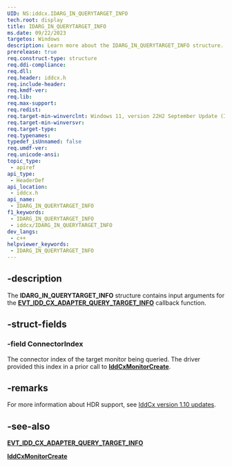 ```yaml
---
UID: NS:iddcx.IDARG_IN_QUERYTARGET_INFO
tech.root: display
title: IDARG_IN_QUERYTARGET_INFO
ms.date: 09/22/2023
targetos: Windows
description: Learn more about the IDARG_IN_QUERYTARGET_INFO structure.
prerelease: true
req.construct-type: structure
req.ddi-compliance: 
req.dll: 
req.header: iddcx.h
req.include-header: 
req.kmdf-ver: 
req.lib: 
req.max-support: 
req.redist: 
req.target-min-winverclnt: Windows 11, version 22H2 September Update (IddCx version 1.10)
req.target-min-winversvr: 
req.target-type: 
req.typenames: 
typedef_isUnnamed: false
req.umdf-ver: 
req.unicode-ansi: 
topic_type:
 - apiref
api_type:
 - HeaderDef
api_location:
 - iddcx.h
api_name:
 - IDARG_IN_QUERYTARGET_INFO
f1_keywords:
 - IDARG_IN_QUERYTARGET_INFO
 - iddcx/IDARG_IN_QUERYTARGET_INFO
dev_langs:
 - c++
helpviewer_keywords:
 - IDARG_IN_QUERYTARGET_INFO
---
```


## -description

The **IDARG_IN_QUERYTARGET_INFO** structure contains input arguments for the [**EVT_IDD_CX_ADAPTER_QUERY_TARGET_INFO**](nc-iddcx-evt_idd_cx_adapter_query_target_info.md) callback function.

## -struct-fields

### -field ConnectorIndex

The connector index of the target monitor being queried. The driver provided this index in a prior call to [**IddCxMonitorCreate**](nf-iddcx-iddcxmonitorcreate.md).

## -remarks

For more information about HDR support, see [IddCx version 1.10 updates](/windows-hardware/drivers/display/iddcx1.10-updates).

## -see-also

[**EVT_IDD_CX_ADAPTER_QUERY_TARGET_INFO**](nc-iddcx-evt_idd_cx_adapter_query_target_info.md)

[**IddCxMonitorCreate**](nf-iddcx-iddcxmonitorcreate.md)
